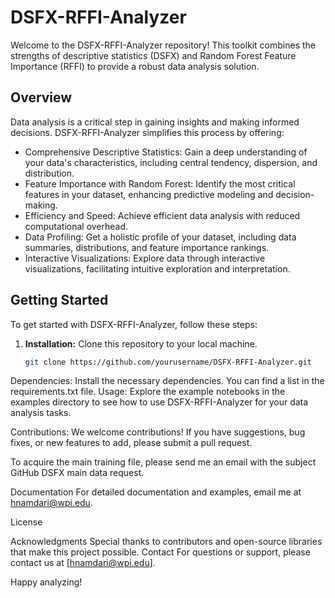 # DSFX-RFFI-Analyzer

Welcome to the DSFX-RFFI-Analyzer repository! This toolkit combines the strengths of descriptive statistics (DSFX) and Random Forest Feature Importance (RFFI) to provide a robust data analysis solution.

## Overview

Data analysis is a critical step in gaining insights and making informed decisions. DSFX-RFFI-Analyzer simplifies this process by offering:

- Comprehensive Descriptive Statistics: Gain a deep understanding of your data's characteristics, including central tendency, dispersion, and distribution.
- Feature Importance with Random Forest: Identify the most critical features in your dataset, enhancing predictive modeling and decision-making.
- Efficiency and Speed: Achieve efficient data analysis with reduced computational overhead.
- Data Profiling: Get a holistic profile of your dataset, including data summaries, distributions, and feature importance rankings.
- Interactive Visualizations: Explore data through interactive visualizations, facilitating intuitive exploration and interpretation.

## Getting Started

To get started with DSFX-RFFI-Analyzer, follow these steps:

1. **Installation:** Clone this repository to your local machine.

   ```bash
   git clone https://github.com/yourusername/DSFX-RFFI-Analyzer.git
Dependencies: Install the necessary dependencies. You can find a list in the requirements.txt file.
Usage: Explore the example notebooks in the examples directory to see how to use DSFX-RFFI-Analyzer for your data analysis tasks.

Contributions: We welcome contributions! If you have suggestions, bug fixes, or new features to add, please submit a pull request.

To acquire the main training file, please send me an email with the subject GitHub DSFX main data request. 


Documentation
For detailed documentation and examples, email me at hnamdari@wpi.edu.

License


Acknowledgments
Special thanks to contributors and open-source libraries that make this project possible.
Contact
For questions or support, please contact us at [hnamdari@wpi.edu].

Happy analyzing!
